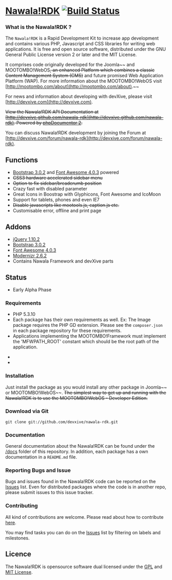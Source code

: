 [Nawala!RDK](http://devxive.com) [![Build Status](https://secure.travis-ci.org/devxive/nawala-rdk.png?branch=master)](https://travis-ci.org/devxive/nawala-rdk)
====

### What is the Nawala!RDK ?

The `Nawala!RDK` is a Rapid Development Kit to increase app development and contains various PHP, Javascript and CSS libraries for writing web applications. It is free and open source software, distributed under the GNU General Public License version 2 or later and the MIT License.

It comprises code originally developed for the Joomla~~ and MOOTOMBO!WebOS~~, an enhanced Platform which combines a classic Content Management System (CMS)~~ and future promised Web Application Platform (WAP). For more information about the MOOTOMBO!WebOS visit [http://mootombo.com/about](http://mootombo.com/about).~~

For news and information about developing with devXive, please visit [http://devxive.com](http://devxive.com).

~~View the Nawala!RDK API Documentation at [http://devxive.github.com/nawala-rdk](http://devxive.github.com/nawala-rdk). Powered by [phpDocumentor 2](http://www.phpdoc.org).~~

You can discuss Nawala!RDK development by joining the Forum at [http://devxive.com/forum/nawala-rdk](http://devxive.com/forum/nawala-rdk).


## Functions

* [Bootstrap 3.0.2](http://getbootstrap.com/) and [Font Awesome 4.0.3](http://fontawesome.io/) powered
* ~~CSS3 hardware accelerated sidebar menu~~
* ~~Option to fix sidebar/breadcrumb position~~
* Crazy fast with disabled parameter
* Great Icons in Boostrap with Glyphicons, Font Awesome and IcoMoon
* Support for tablets, phones and even IE7
* ~~Disable javascripts like mootools.js, caption.js etc.~~
* Customisable error, offline and print page

## Addons

* [jQuery 1.10.2](http://jquery.com/)
* [Bootstrap 3.0.2](http://getbootstrap.com/)
* [Font Awesome 4.0.3](http://fontawesome.io/)
* [Modernizr 2.6.2](http://modernizr.com/)
* Contains Nawala Framework and devXive parts


## Status

* Early Alpha Phase


### Requirements

- PHP 5.3.10
- Each package has their own requirements as well. Ex: The Image package requires the PHP GD extension. Please see the `composer.json` in each package repository for these requirements.
- Applications implementing the MOOTOMBO!Framework must implement the 'MFWPATH_ROOT' constant which should be the root path of the application.
* [](http://devXive.com/)
* [](http://devXive.com/)


### Installation

Just install the package as you would install any other package in Joomla~~ or MOOTOMBO!WebOS~~. ~~The simplest way to get up and running with the Nawala!RDK is to use the MOOTOMBO!WebOS - Developer Edition.~~


### Download via Git

`git clone git://github.com/devxive/nawala-rdk.git`


### Documentation

General documentation about the Nawala!RDK can be found under the [/docs](docs/) folder of this repository. In addition, each package has a own documentation in a `README.md` file.


### Reporting Bugs and Issue

Bugs and issues found in the Nawala!RDK code can be reported on the [Issues](https://github.com/devxive/nawala-rdk/issues) list. Even for distributed packages where the code is in another repo, please submit issues to this issue tracker.


### Contributing

All kind of contributions are welcome. Please read about how to contribute [here](CONTRIBUTING.md).

You may find tasks you can do on the [Issues](https://github.com/devxive/nawala-rdk/issues) list by filtering on labels and milestones.


## Licence

The Nawala!RDK is opensource software dual licensed under the [GPL](http://www.gnu.org/licenses/gpl-2.0.txt) and [MIT License](http://www.opensource.org/licenses/MIT).
